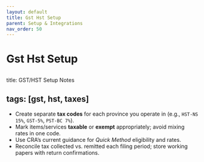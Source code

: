 ```yaml
---
layout: default
title: Gst Hst Setup
parent: Setup & Integrations
nav_order: 50
---
```

# Gst Hst Setup
##
title: GST/HST Setup Notes

## tags: [gst, hst, taxes]

- Create separate **tax codes** for each province you operate in (e.g., `HST-NS 15%`, `GST-5%`, `PST-BC 7%`).
- Mark items/services **taxable** or **exempt** appropriately; avoid mixing rates in one code.
- Use CRA’s current guidance for *Quick Method* eligibility and rates.
- Reconcile tax collected vs. remitted each filing period; store working papers with return confirmations.
